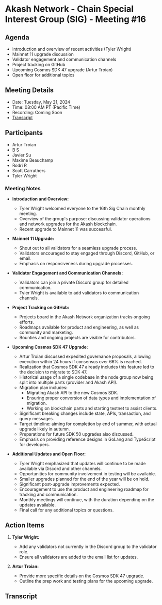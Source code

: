 # Akash Network - Chain Special Interest Group (SIG) - Meeting #16

## Agenda
- Introduction and overview of recent activities (Tyler Wright)
- Mainnet 11 upgrade discussion
- Validator engagement and communication channels
- Project tracking on GitHub
- Upcoming Cosmos SDK 47 upgrade (Artur Troian)
- Open floor for additional topics

## Meeting Details

- Date: Tuesday, May 21, 2024
- Time: 08:00 AM PT (Pacific Time)
- Recording: Coming Soon
- [Transcript](#transcript)


## Participants
- Artur Troian  
- B S  
- Javier Su  
- Maxime Beauchamp  
- Rodri R  
- Scott Carruthers  
- Tyler Wright

### Meeting Notes
- **Introduction and Overview:**
  - Tyler Wright welcomed everyone to the 16th Sig Chain monthly meeting.
  - Overview of the group's purpose: discussing validator operations and network upgrades for the Akash blockchain.
  - Recent upgrade to Mainnet 11 was successful.
  
- **Mainnet 11 Upgrade:**
  - Shout out to all validators for a seamless upgrade process.
  - Validators encouraged to stay engaged through Discord, GitHub, or email.
  - Emphasis on responsiveness during upgrade processes.

- **Validator Engagement and Communication Channels:**
  - Validators can join a private Discord group for detailed communication.
  - Tyler Wright is available to add validators to communication channels.

- **Project Tracking on GitHub:**
  - Projects board in the Akash Network organization tracks ongoing efforts.
  - Roadmaps available for product and engineering, as well as community and marketing.
  - Bounties and ongoing projects are visible for contributors.

- **Upcoming Cosmos SDK 47 Upgrade:**
  - Artur Troian discussed expedited governance proposals, allowing execution within 24 hours if consensus over 66% is reached.
  - Realization that Cosmos SDK 47 already includes this feature led to the decision to migrate to SDK 47.
  - Historical usage of a single codebase in the node group now being split into multiple parts (provider and Akash API).
  - Migration plan includes:
    - Migrating Akash API to the new Cosmos SDK.
    - Ensuring proper conversion of data types and implementation of migration.
    - Working on blockchain parts and starting testnet to assist clients.
  - Significant breaking changes include state, APIs, transaction, and query messages.
  - Target timeline: aiming for completion by end of summer, with actual upgrade likely in autumn.
  - Preparations for future SDK 50 upgrades also discussed.
  - Emphasis on providing reference designs in GoLang and TypeScript for developers.
  
- **Additional Updates and Open Floor:**
  - Tyler Wright emphasized that updates will continue to be made available via Discord and other channels.
  - Opportunities for community involvement in testing will be available.
  - Smaller upgrades planned for the end of the year will be on hold.
  - Significant post-upgrade improvements expected.
  - Encouragement to use the product and engineering roadmap for tracking and communication.
  - Monthly meetings will continue, with the duration depending on the updates available.
  - Final call for any additional topics or questions.

## Action Items
1. **Tyler Wright:**
   - Add any validators not currently in the Discord group to the validator role.
   - Ensure all validators are added to the email list for updates.
   
2. **Artur Troian:**
   - Provide more specific details on the Cosmos SDK 47 upgrade.
   - Outline the prep work and testing plans for the upcoming upgrade.
## Transcript
